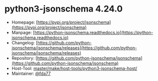 # python3-jsonschema 4.24.0
  - Homepage: [https://pypi.org/project/jsonschema](https://pypi.org/project/jsonschema)
  - Manpage: [https://python-jsonschema.readthedocs.io](https://python-jsonschema.readthedocs.io)
  - Changelog: [https://github.com/python-jsonschema/jsonschema/releases](https://github.com/python-jsonschema/jsonschema/releases)
  - Repository: [https://github.com/python-jsonschema/jsonschema](https://github.com/python-jsonschema/jsonschema)
  - Host-Tool: [master/make/host-tools/python3-jsonschema-host/](https://github.com/Freetz-NG/freetz-ng/tree/master/make/host-tools/python3-jsonschema-host/)
  - Maintainer: [@fda77](https://github.com/fda77)

